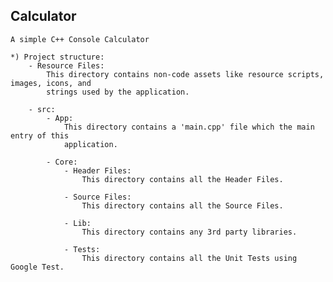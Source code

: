 ## Calculator

    A simple C++ Console Calculator

    *) Project structure:
        - Resource Files:
            This directory contains non-code assets like resource scripts, images, icons, and
            strings used by the application.

        - src:
            - App:
                This directory contains a 'main.cpp' file which the main entry of this
                application.

            - Core:
                - Header Files:
                    This directory contains all the Header Files.

                - Source Files:
                    This directory contains all the Source Files.

                - Lib:
                    This directory contains any 3rd party libraries.

                - Tests:
                    This directory contains all the Unit Tests using Google Test.